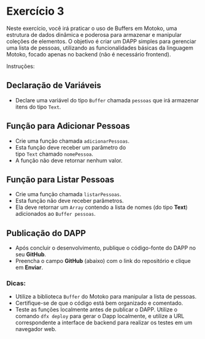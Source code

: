 # **Exercício 3**

Neste exercício, você irá praticar o uso de Buffers em Motoko, uma estrutura de dados dinâmica e poderosa para armazenar e manipular coleções de elementos. O objetivo é criar um DAPP simples para gerenciar uma lista de pessoas, utilizando as funcionalidades básicas da linguagem Motoko, focado apenas no backend (não é necessário frontend).

Instruções:

## **Declaração de Variáveis**

- Declare uma variável do tipo `Buffer` chamada `pessoas` que irá armazenar itens do tipo `Text`.

## **Função para Adicionar Pessoas**

- Crie uma função chamada `adicionarPessoas`.
- Esta função deve receber um parâmetro do tipo `Text` chamado `nomePessoa`.
- A função não deve retornar nenhum valor.

## **Função para Listar Pessoas**

- Crie uma função chamada `listarPessoas`.
- Esta função não deve receber parâmetros.
- Ela deve retornar um `Array` contendo a lista de nomes (do tipo **Text**) adicionados ao `Buffer pessoas`.

## **Publicação do DAPP**

- Após concluir o desenvolvimento, publique o código-fonte do DAPP no seu **GitHub**.
- Preencha o campo **GitHub** (abaixo) com o link do repositório e clique em **Enviar**.

### **Dicas:**

- Utilize a biblioteca `Buffer` do Motoko para manipular a lista de pessoas.
- Certifique-se de que o código está bem organizado e comentado.
- Teste as funções localmente antes de publicar o DAPP. Utilize o comando `dfx deploy` para gerar o Dapp localmente, e utilize a URL correspondente a interface de backend para realizar os testes em um navegador web.
